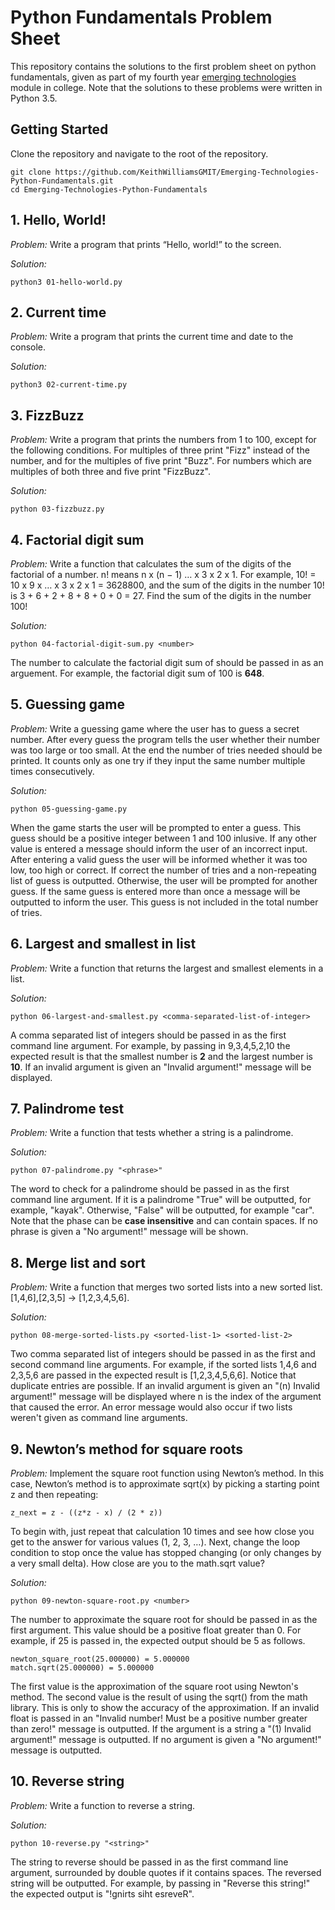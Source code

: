 # Python Fundamentals Problem Sheet

This repository contains the solutions to the first problem sheet on python fundamentals, given as part of my fourth year [emerging technologies](https://emerging-technologies.github.io/) module in college. Note that the solutions to these problems were written in Python 3.5.

## Getting Started

Clone the repository and navigate to the root of the repository.
```
git clone https://github.com/KeithWilliamsGMIT/Emerging-Technologies-Python-Fundamentals.git
cd Emerging-Technologies-Python-Fundamentals
```

## 1. Hello, World!
*Problem:* Write a program that prints “Hello, world!” to the screen.

*Solution:*
```
python3 01-hello-world.py
```

## 2. Current time
*Problem:* Write a program that prints the current time and date to the console.

*Solution:*
```
python3 02-current-time.py
```

## 3. FizzBuzz
*Problem:* Write a program that prints the numbers from 1 to 100, except for the following conditions. For multiples of three print "Fizz" instead of the number, and for the multiples of five print "Buzz". For numbers which are multiples of both three and five print "FizzBuzz".

*Solution:*
```
python 03-fizzbuzz.py
```

## 4. Factorial digit sum
*Problem:* Write a function that calculates the sum of the digits of the factorial of a number. n! means n x (n − 1) … x 3 x 2 x 1. For example, 10! = 10 x 9 x … x 3 x 2 x 1 = 3628800, and the sum of the digits in the number 10! is 3 + 6 + 2 + 8 + 8 + 0 + 0 = 27. Find the sum of the digits in the number 100!

*Solution:*
```
python 04-factorial-digit-sum.py <number>
```

The number to calculate the factorial digit sum of should be passed in as an arguement. For example, the factorial digit sum of 100 is **648**.

## 5. Guessing game
*Problem:* Write a guessing game where the user has to guess a secret number. After every guess the program tells the user whether their number was too large or too small. At the end the number of tries needed should be printed. It counts only as one try if they input the same number multiple times consecutively.

*Solution:*
```
python 05-guessing-game.py
```

When the game starts the user will be prompted to enter a guess. This guess should be a positive integer between 1 and 100 inlusive. If any other value is entered a message should inform the user of an incorrect input. After entering a valid guess the user will be informed whether it was too low, too high or correct. If correct the number of tries and a non-repeating list of guess is outputted. Otherwise, the user will be prompted for another guess. If the same guess is entered more than once a message will be outputted to inform the user. This guess is not included in the total number of tries.

## 6. Largest and smallest in list
*Problem:* Write a function that returns the largest and smallest elements in a list.

*Solution:*
```
python 06-largest-and-smallest.py <comma-separated-list-of-integer>
```

A comma separated list of integers should be passed in as the first command line argument. For example, by passing in 9,3,4,5,2,10 the expected result is that the smallest number is **2** and the largest number is **10**. If an invalid argument is given an "Invalid argument!" message will be displayed.

## 7. Palindrome test
*Problem:* Write a function that tests whether a string is a palindrome.

*Solution:*
```
python 07-palindrome.py "<phrase>"
```

The word to check for a palindrome should be passed in as the first command line argument. If it is a palindrome "True" will be outputted, for example, "kayak". Otherwise, "False" will be outputted, for example "car". Note that the phase can be **case insensitive** and can contain spaces. If no phrase is given a "No argument!" message will be shown.

## 8. Merge list and sort
*Problem:* Write a function that merges two sorted lists into a new sorted list. [1,4,6],[2,3,5] → [1,2,3,4,5,6].

*Solution:*
```
python 08-merge-sorted-lists.py <sorted-list-1> <sorted-list-2>
```

Two comma separated list of integers should be passed in as the first and second command line arguments. For example, if the sorted lists 1,4,6 and 2,3,5,6 are passed in the expected result is [1,2,3,4,5,6,6]. Notice that duplicate entries are possible. If an invalid argument is given an "(n) Invalid argument!" message will be displayed where n is the index of the argument that caused the error. An error message would also occur if two lists weren't given as command line arguments.

## 9. Newton’s method for square roots
*Problem:* Implement the square root function using Newton’s method. In this case, Newton’s method is to approximate sqrt(x) by picking a starting point z and then repeating:

```
z_next = z - ((z*z - x) / (2 * z))
```

To begin with, just repeat that calculation 10 times and see how close you get to the answer for various values (1, 2, 3, …). Next, change the loop condition to stop once the value has stopped changing (or only changes by a very small delta). How close are you to the math.sqrt value?

*Solution:*
```
python 09-newton-square-root.py <number>
```

The number to approximate the square root for should be passed in as the first argument. This value should be a positive float greater than 0. For example, if 25 is passed in, the expected output should be 5 as follows.

```
newton_square_root(25.000000) = 5.000000
match.sqrt(25.000000) = 5.000000
```

The first value is the approximation of the square root using Newton's method. The second value is the result of using the sqrt() from the math library. This is only to show the accuracy of the approximation. If an invalid float is passed in an "Invalid number! Must be a positive number greater than zero!" message is outputted. If the argument is a string a "(1) Invalid argument!" message is outputted. If no argument is given a "No argument!" message is outputted.

## 10. Reverse string
*Problem:* Write a function to reverse a string.

*Solution:*
```
python 10-reverse.py "<string>"
```

The string to reverse should be passed in as the first command line argument, surrounded by double quotes if it contains spaces. The reversed string will be outputted. For example, by passing in "Reverse this string!" the expected output is "!gnirts siht esreveR".